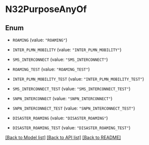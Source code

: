 # N32PurposeAnyOf

## Enum


* `ROAMING` (value: `"ROAMING"`)

* `INTER_PLMN_MOBILITY` (value: `"INTER_PLMN_MOBILITY"`)

* `SMS_INTERCONNECT` (value: `"SMS_INTERCONNECT"`)

* `ROAMING_TEST` (value: `"ROAMING_TEST"`)

* `INTER_PLMN_MOBILITY_TEST` (value: `"INTER_PLMN_MOBILITY_TEST"`)

* `SMS_INTERCONNECT_TEST` (value: `"SMS_INTERCONNECT_TEST"`)

* `SNPN_INTERCONNECT` (value: `"SNPN_INTERCONNECT"`)

* `SNPN_INTERCONNECT_TEST` (value: `"SNPN_INTERCONNECT_TEST"`)

* `DISASTER_ROAMING` (value: `"DISASTER_ROAMING"`)

* `DISASTER_ROAMING_TEST` (value: `"DISASTER_ROAMING_TEST"`)


[[Back to Model list]](../README.md#documentation-for-models) [[Back to API list]](../README.md#documentation-for-api-endpoints) [[Back to README]](../README.md)


